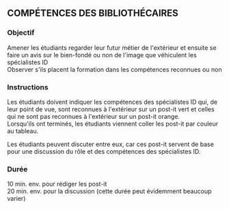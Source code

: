 ## COMPÉTENCES DES BIBLIOTHÉCAIRES

### Objectif
Amener les étudiants regarder leur futur métier de l'extérieur et ensuite se faire un avis sur le bien-fondé ou non de l'image que véhiculent les spécialistes ID<br/>
Observer s'ils placent la formation dans les compétences reconnues ou non

### Instructions
Les étudiants doivent indiquer les compétences des spécialistes ID qui, de leur point de vue, sont reconnues à l'extérieur sur un post-it vert et celles qui ne sont pas reconnues à l'extérieur sur un post-it orange.<br/>
Lorsqu'ils ont terminés, les étudiants viennent coller les post-it par couleur au tableau.

Les étudiants peuvent discuter entre eux, car ces post-it servent de base pour une discussion du rôle et des compétences des spécialistes ID.


### Durée
10 min. env. pour rédiger les post-it<br/>
20 min. env. pour la discussion (cette durée peut évidemment beaucoup varier)
